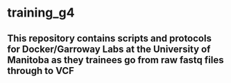 # training_g4
## This repository contains scripts and protocols for Docker/Garroway Labs at the University of Manitoba as they trainees go from raw fastq files through to VCF


